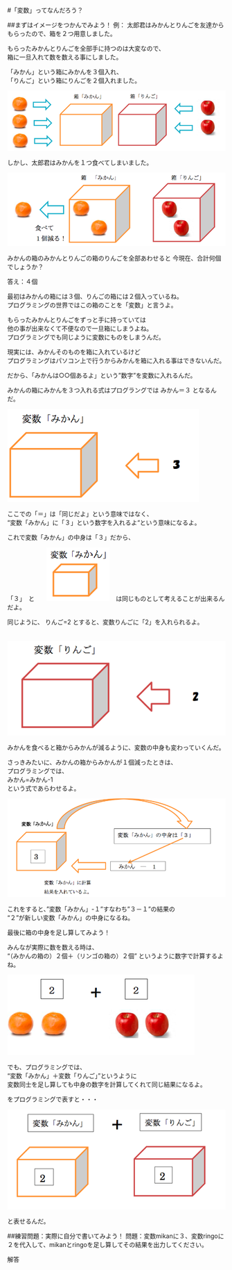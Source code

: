 #「変数」ってなんだろう？

##まずはイメージをつかんでみよう！
例：
太郎君はみかんとりんごを友達からもらったので、箱を２つ用意しました。　

もらったみかんとりんごを全部手に持つのは大変なので、<br />
箱に一旦入れて数を数える事にしました。　　

「みかん」という箱にみかんを３個入れ、<br />
「りんご」という箱にりんごを２個入れました。　

![１](./img/1.png)

しかし、太郎君はみかんを１つ食べてしまいました。

![2](./img/2.png)

みかんの箱のみかんとりんごの箱のりんごを全部あわせると
今現在、合計何個でしょうか？

答え：４個

最初はみかんの箱には３個、りんごの箱には２個入っているね。<br />
プログラミングの世界ではこの箱のことを「変数」と言うよ。

もらったみかんとりんごをずっと手に持っていては<br />
他の事が出来なくて不便なので一旦箱にしまうよね。<br />
プログラミングでも同じように変数にものをしまうんだ。

現実には、みかんそのものを箱に入れているけど<br />
プログラミングはパソコン上で行うからみかんを箱に入れる事はできないんだ。

だから、「みかんは○○個あるよ」という”数字”を変数に入れるんだ。

みかんの箱にみかんを３つ入れる式はプログラングでは
みかん＝３
となるんだ。

![１](./img/3.png)

ここでの「＝」は「同じだよ」という意味ではなく、<br />
“変数「みかん」に「３」という数字を入れるよ“という意味になるよ。

これで変数「みかん」の中身は「３」だから、
　　　　　

「３」　と　　![１](./img/4.png)　は同じものとして考えることが出来るんだよ。

同じように、
りんご=2
とすると、変数りんごに「2」を入れられるよ。


　　　　　　　![１](./img/5.png)



みかんを食べると箱からみかんが減るように、変数の中身も変わっていくんだ。

さっきみたいに、みかんの箱からみかんが１個減ったときは、<br />
プログラミングでは、<br />
みかん=みかん-1<br />
という式であらわせるよ。<br />

![１](./img/6.png)

これをすると、”変数「みかん」-１”すなわち”３－１”の結果の<br />
“２”が新しい変数「みかん」の中身になるね。

最後に箱の中身を足し算してみよう！<br />

みんなが実際に数を数える時は、<br />
“（みかんの箱の）２個＋（リンゴの箱の）２個”
というように数字で計算するよね。

![１](./img/8.png)

でも、プログラミングでは、<br />
“変数「みかん」＋変数「りんご」”というように<br />
変数同士を足し算しても中身の数字を計算してくれて同じ結果になるよ。

をプログラミングで表すと・・・

![１](./img/9.png)

と表せるんだ。

##練習問題：実際に自分で書いてみよう！
問題：変数mikanに３、変数ringoに２を代入して、mikanとringoを足し算してその結果を出力してください。

解答
